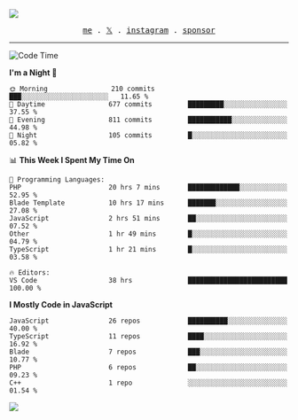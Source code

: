<img style="bottom: 800px;" src="https://imgur.com/rilHVxA.png"/>
<p align="center">
  <samp>
    <a href="https://fayln.com">me</a> .
    <!-- <a href="https://fayln.com/projects">projects</a> . -->
    <a href="https://go.fayln.com/twitter">𝕏</a> .
    <a href="https://go.fayln.com/instagram">instagram</a> .
<!--     <a href="https://go.fayln.com/polywork">polywork</a> . -->
    <a href="https://github.com/sponsors/faridhnzz">sponsor</a>
  </samp>
</p>

---
<!--START_SECTION:waka-->
![Code Time](http://img.shields.io/badge/Code%20Time-2%2C953%20hrs%2033%20mins-blue)

**I'm a Night 🦉** 

```text
🌞 Morning                210 commits         ███░░░░░░░░░░░░░░░░░░░░░░   11.65 % 
🌆 Daytime                677 commits         █████████░░░░░░░░░░░░░░░░   37.55 % 
🌃 Evening                811 commits         ███████████░░░░░░░░░░░░░░   44.98 % 
🌙 Night                  105 commits         █░░░░░░░░░░░░░░░░░░░░░░░░   05.82 % 
```


📊 **This Week I Spent My Time On** 

```text
💬 Programming Languages: 
PHP                      20 hrs 7 mins       █████████████░░░░░░░░░░░░   52.95 % 
Blade Template           10 hrs 17 mins      ███████░░░░░░░░░░░░░░░░░░   27.08 % 
JavaScript               2 hrs 51 mins       ██░░░░░░░░░░░░░░░░░░░░░░░   07.52 % 
Other                    1 hr 49 mins        █░░░░░░░░░░░░░░░░░░░░░░░░   04.79 % 
TypeScript               1 hr 21 mins        █░░░░░░░░░░░░░░░░░░░░░░░░   03.58 % 

🔥 Editors: 
VS Code                  38 hrs              █████████████████████████   100.00 % 
```

**I Mostly Code in JavaScript** 

```text
JavaScript               26 repos            ██████████░░░░░░░░░░░░░░░   40.00 % 
TypeScript               11 repos            ████░░░░░░░░░░░░░░░░░░░░░   16.92 % 
Blade                    7 repos             ███░░░░░░░░░░░░░░░░░░░░░░   10.77 % 
PHP                      6 repos             ██░░░░░░░░░░░░░░░░░░░░░░░   09.23 % 
C++                      1 repo              ░░░░░░░░░░░░░░░░░░░░░░░░░   01.54 % 
```




<!--END_SECTION:waka-->

![](https://hit.yhype.me/github/profile?user_id=29797712)
